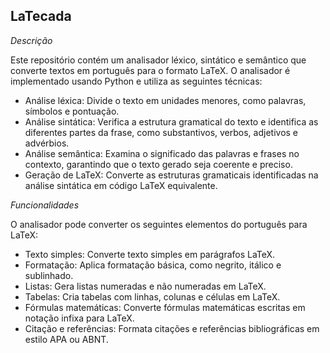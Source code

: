 ## LaTecada

_Descrição_

Este repositório contém um analisador léxico, sintático e semântico que converte textos em português para o formato LaTeX. O analisador é implementado usando Python e utiliza as seguintes técnicas:

   * Análise léxica: Divide o texto em unidades menores, como palavras, símbolos e pontuação.
   * Análise sintática: Verifica a estrutura gramatical do texto e identifica as diferentes partes da frase, como substantivos, verbos, adjetivos e advérbios.
   * Análise semântica: Examina o significado das palavras e frases no contexto, garantindo que o texto gerado seja coerente e preciso.
   * Geração de LaTeX: Converte as estruturas gramaticais identificadas na análise sintática em código LaTeX equivalente.

_Funcionalidades_

O analisador pode converter os seguintes elementos do português para LaTeX:

  *  Texto simples: Converte texto simples em parágrafos LaTeX.
  *  Formatação: Aplica formatação básica, como negrito, itálico e sublinhado.
  *  Listas: Gera listas numeradas e não numeradas em LaTeX.
  *  Tabelas: Cria tabelas com linhas, colunas e células em LaTeX.
  *  Fórmulas matemáticas: Converte fórmulas matemáticas escritas em notação infixa para LaTeX.
  *  Citação e referências: Formata citações e referências bibliográficas em estilo APA ou ABNT.
